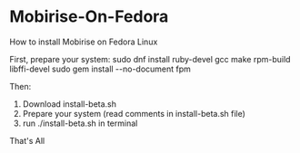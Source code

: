 # Mobirise-On-Fedora
How to install Mobirise on Fedora Linux

First, prepare your system:
sudo dnf install ruby-devel gcc make rpm-build libffi-devel
sudo gem install --no-document fpm

Then:

1) Download install-beta.sh
2) Prepare your system (read comments in install-beta.sh file)
3) run ./install-beta.sh in terminal

That's All

